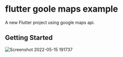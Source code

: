 # flutter goole maps example

A new Flutter project using google maps api.

## Getting Started

![Screenshot 2022-05-15 191737](https://user-images.githubusercontent.com/66167521/168488368-00579f2f-0606-4506-95b9-bf83995b3a24.png)
